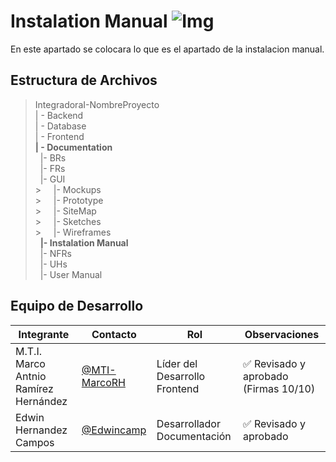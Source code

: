 # Instalation Manual ![Img](https://img.icons8.com/?size=50&id=21827&format=png&color=000000)

En este apartado se colocara lo que es el apartado de la instalacion manual.
## Estructura de Archivos

>IntegradoraI-NombreProyecto<br>
>| - Backend <br>
>| - Database<br>
>| - Frontend<br>
> **| - Documentation** <br>
>&nbsp;&nbsp;|- BRs<br>
>&nbsp;&nbsp;|- FRs<br>
>&nbsp;&nbsp;|- GUI<br>
    >&nbsp;&nbsp;&nbsp;&nbsp; |- Mockups <br>
    >&nbsp;&nbsp;&nbsp;&nbsp; |- Prototype <br>
    >&nbsp;&nbsp;&nbsp;&nbsp; |- SiteMap <br>
    >&nbsp;&nbsp;&nbsp;&nbsp; |- Sketches <br>
    >&nbsp;&nbsp;&nbsp;&nbsp; |- Wireframes <br>
>&nbsp;&nbsp;**|- Instalation Manual**<br>
>&nbsp;&nbsp;|- NFRs<br>
>&nbsp;&nbsp;|- UHs<br>
>&nbsp;&nbsp;|- User Manual<br>




## Equipo de Desarrollo

|Integrante|Contacto|Rol|Observaciones|
|------------|--------|---|---|
|M.T.I. Marco Antnio Ramírez Hernández|[@MTI-MarcoRH](https://github.com/MTI-MarcoRH)|Líder del  Desarrollo Frontend |✅ Revisado y aprobado (Firmas 10/10)|
|Edwin Hernandez Campos|[@Edwincamp](https://github.com/Edwincamp)|Desarrollador Documentación|✅ Revisado y aprobado|
